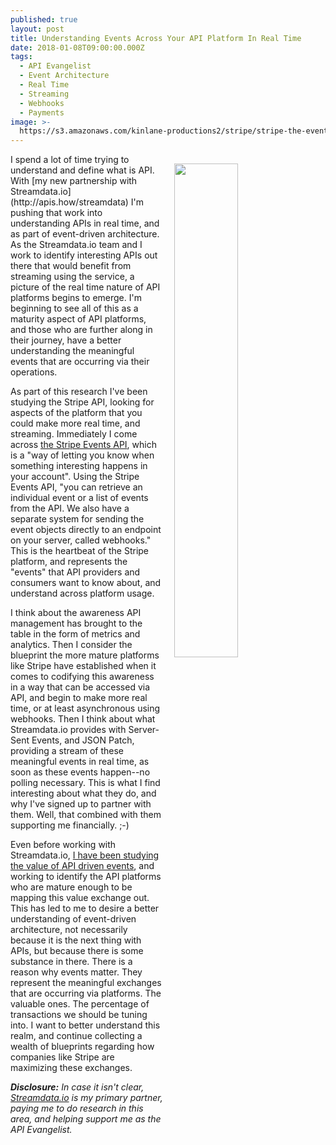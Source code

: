 ```yaml
---
published: true
layout: post
title: Understanding Events Across Your API Platform In Real Time
date: 2018-01-08T09:00:00.000Z
tags:
  - API Evangelist
  - Event Architecture
  - Real Time
  - Streaming
  - Webhooks
  - Payments
image: >-
  https://s3.amazonaws.com/kinlane-productions2/stripe/stripe-the-event-object.png
---
```

<p><img src="https://s3.amazonaws.com/kinlane-productions2/stripe/stripe-the-event-object.png" align="right" width="45%" style="padding: 15px;" /></p>I spend a lot of time trying to understand and define what is API. With [my new partnership with Streamdata.io](http://apis.how/streamdata) I'm pushing that work into understanding APIs in real time, and as part of event-driven architecture. As the Streamdata.io team and I work to identify interesting APIs out there that would benefit from streaming using the service, a picture of the real time nature of API platforms begins to emerge. I'm beginning to see all of this as a maturity aspect of API platforms, and those who are further along in their journey, have a better understanding the meaningful events that are occurring via their operations.

As part of this research I've been studying the Stripe API, looking for aspects of the platform that you could make more real time, and streaming. Immediately I come across [the Stripe Events API](https://stripe.com/docs/api#events), which is a "way of letting you know when something interesting happens in your account". Using the Stripe Events API, "you can retrieve an individual event or a list of events from the API. We also have a separate system for sending the event objects directly to an endpoint on your server, called webhooks." This is the heartbeat of the Stripe platform, and represents the "events" that API providers and consumers want to know about, and understand across platform usage.

I think about the awareness API management has brought to the table in the form of metrics and analytics. Then I consider the blueprint the more mature platforms like Stripe have established when it comes to codifying this awareness in a way that can be accessed via API, and begin to make more real time, or at least asynchronous using webhooks. Then I think about what Streamdata.io provides with Server-Sent Events, and JSON Patch, providing a stream of these meaningful events in real time, as soon as these events happen--no polling necessary. This is what I find interesting about what they do, and why I've signed up to partner with them. Well, that combined with them supporting me financially. ;-) 

Even before working with Streamdata.io, [I have been studying the value of API driven events](http://apievangelist.com/2017/09/27/the-value-of-api-driven-events/), and working to identify the API platforms who are mature enough to be mapping this value exchange out. This has led to me to desire a better understanding of event-driven architecture, not necessarily because it is the next thing with APIs, but because there is some substance in there. There is a reason why events matter. They represent the meaningful exchanges that are occurring via platforms. The valuable ones. The percentage of transactions we should be tuning into. I want to better understand this realm, and continue collecting a wealth of blueprints regarding how companies like Stripe are maximizing these exchanges.

_**Disclosure:** In case it isn't clear, [Streamdata.io](http://apis.how/streamdata) is my primary partner, paying me to do research in this area, and helping support me as the API Evangelist._
